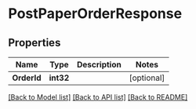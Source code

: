 # PostPaperOrderResponse

## Properties

Name | Type | Description | Notes
------------ | ------------- | ------------- | -------------
**OrderId** | **int32** |  | [optional] 

[[Back to Model list]](../README.md#documentation-for-models) [[Back to API list]](../README.md#documentation-for-api-endpoints) [[Back to README]](../README.md)


